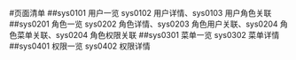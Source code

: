 #页面清单
##sys0101 用户一览
sys0102 用户详情、sys0103 用户角色关联
##sys0201 角色一览
sys0202 角色详情、sys0203 角色用户关联、sys0204 角色菜单关联、sys0204 角色权限关联
##sys0301 菜单一览
sys0302 菜单详情
##sys0401 权限一览
sys0402 权限详情